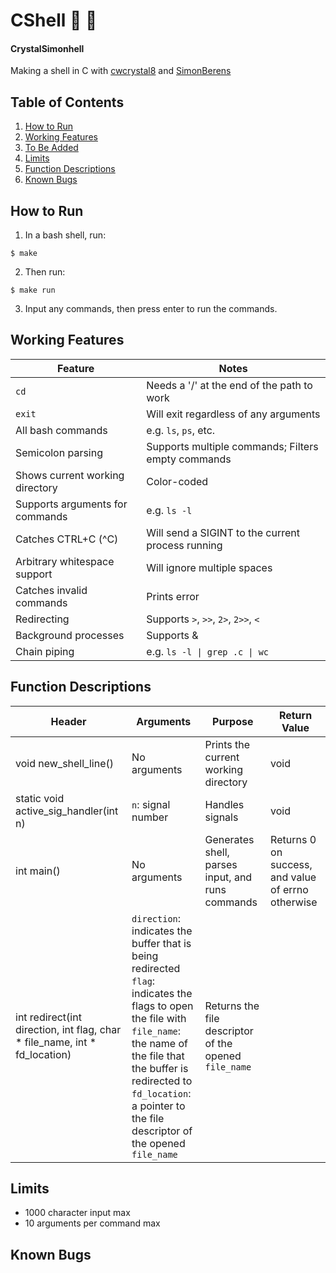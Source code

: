 # CShell :ocean: :shell:
#### CrystalSimonhell
Making a shell in C with [cwcrystal8](github.com/cwcrystal8) and [SimonBerens](github.com/SimonBerens)

## Table of Contents
1. [How to Run](#how-to-run)
2. [Working Features](#working-features)
3. [To Be Added](#to-be-added)
4. [Limits](#limits)
5. [Function Descriptions](#function-descriptions)
6. [Known Bugs](#known-bugs)


## How to Run
1. In a bash shell, run:
~~~
$ make
~~~
2. Then run:
~~~
$ make run
~~~
3. Input any commands, then press enter to run the commands.


## Working Features
Feature | Notes
--- | ---
`cd` | Needs a '/' at the end of the path to work
`exit`| Will exit regardless of any arguments
All bash commands | e.g. `ls`, `ps`, etc.
Semicolon parsing | Supports multiple commands; Filters empty commands
Shows current working directory | Color-coded
Supports arguments for commands | e.g. `ls -l`
Catches CTRL+C (^C) | Will send a SIGINT to the current process running
Arbitrary whitespace support | Will ignore multiple spaces
Catches invalid commands | Prints error
Redirecting | Supports `>`, `>>`, `2>`, `2>>`, `<`
Background processes | Supports &
Chain piping | e.g. `ls -l \| grep .c \| wc`


## Function Descriptions
Header | Arguments | Purpose | Return Value
---|---|---|---
void new_shell_line() | No arguments | Prints the current working directory | void
static void active_sig_handler(int n) | `n`: signal number | Handles signals| void
int main() | No arguments | Generates shell, parses input, and runs commands | Returns 0 on success, and value of errno otherwise
int redirect(int direction, int flag, char * file_name, int * fd_location) | `direction`: indicates the buffer that is being redirected <br> `flag`: indicates the flags to open the file with <br> `file_name`: the name of the file that the buffer is redirected to <br> `fd_location`: a pointer to the file descriptor of the opened `file_name` | Returns the file descriptor of the opened `file_name`

## Limits
* 1000 character input max
* 10 arguments per command max

## Known Bugs


